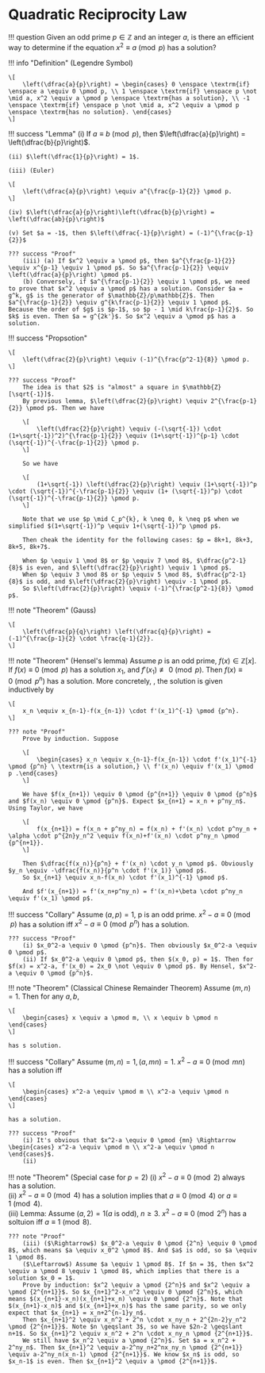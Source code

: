 # Quadratic Reciprocity Law

!!! question
    Given an odd prime $p \in \mathbb{Z}$ and an integer $a$, is there an efficient way to determine if the equation $x^2 \equiv a \pmod p$ has a solution?

!!! info "Definition"
    (Legendre Symbol)  

    \[ 
        \left(\dfrac{a}{p}\right) = \begin{cases} 0 \enspace \textrm{if} \enspace a \equiv 0 \pmod p, \\ 1 \enspace \textrm{if} \enspace p \not \mid a, x^2 \equiv a \pmod p \enspace \textrm{has a solution}, \\ -1 \enspace \textrm{if} \enspace p \not \mid a, x^2 \equiv a \pmod p \enspace \textrm{has no solution}. \end{cases}
    \]

!!! success "Lemma"
    (i) If $a \equiv b \pmod p$, then $\left(\dfrac{a}{p}\right) = \left(\dfrac{b}{p}\right)$.  

    (ii) $\left(\dfrac{1}{p}\right) = 1$.
  
    (iii) (Euler)  

    \[
        \left(\dfrac{a}{p}\right) \equiv a^{\frac{p-1}{2}} \pmod p.
    \]

    (iv) $\left(\dfrac{a}{p}\right)\left(\dfrac{b}{p}\right) = \left(\dfrac{ab}{p}\right)$

    (v) Set $a = -1$, then $\left(\dfrac{-1}{p}\right) = (-1)^{\frac{p-1}{2}}$

    ??? success "Proof"
        (iii) (a) If $x^2 \equiv a \pmod p$, then $a^{\frac{p-1}{2}} \equiv x^{p-1} \equiv 1 \pmod p$. So $a^{\frac{p-1}{2}} \equiv \left(\dfrac{a}{p}\right) \pmod p$.  
        (b) Conversely, if $a^{\frac{p-1}{2}} \equiv 1 \pmod p$, we need to prove that $x^2 \equiv a \pmod p$ has a solution. Consider $a = g^k, g$ is the generator of $\mathbb{Z}/p\mathbb{Z}$. Then $a^{\frac{p-1}{2}} \equiv g^{k\frac{p-1}{2}} \equiv 1 \pmod p$. Because the order of $g$ is $p-1$, so $p - 1 \mid k\frac{p-1}{2}$. So $k$ is even. Then $a = g^{2k'}$. So $x^2 \equiv a \pmod p$ has a solution.

!!! success "Propsotion"

    \[
        \left(\dfrac{2}{p}\right) \equiv (-1)^{\frac{p^2-1}{8}} \pmod p.
    \]

    ??? success "Proof"
        The idea is that $2$ is "almost" a square in $\mathbb{Z}[\sqrt{-1}]$.  
        By previous lemma, $\left(\dfrac{2}{p}\right) \equiv 2^{\frac{p-1}{2}} \pmod p$. Then we have 

        \[
            \left(\dfrac{2}{p}\right) \equiv (-(\sqrt{-1}) \cdot (1+\sqrt{-1})^2)^{\frac{p-1}{2}} \equiv (1+\sqrt{-1})^{p-1} \cdot (\sqrt{-1})^{-\frac{p-1}{2}} \pmod p.
        \] 

        So we have 

        \[
            (1+\sqrt{-1}) \left(\dfrac{2}{p}\right) \equiv (1+\sqrt{-1})^p \cdot (\sqrt{-1})^{-\frac{p-1}{2}} \equiv (1+ (\sqrt{-1})^p) \cdot (\sqrt{-1})^{-\frac{p-1}{2}} \pmod p.
        \]

        Note that we use $p \mid C_p^{k}, k \neq 0, k \neq p$ when we simplified $(1+\sqrt{-1})^p \equiv 1+(\sqrt{-1})^p \pmod p$.

        Then cheak the identity for the following cases: $p = 8k+1, 8k+3, 8k+5, 8k+7$.

        When $p \equiv 1 \mod 8$ or $p \equiv 7 \mod 8$, $\dfrac{p^2-1}{8}$ is even, and $\left(\dfrac{2}{p}\right) \equiv 1 \pmod p$.  
        When $p \equiv 3 \mod 8$ or $p \equiv 5 \mod 8$, $\dfrac{p^2-1}{8}$ is odd, and $\left(\dfrac{2}{p}\right) \equiv -1 \pmod p$.  
        So $\left(\dfrac{2}{p}\right) \equiv (-1)^{\frac{p^2-1}{8}} \pmod p$.

!!! note "Theorem"
    (Gauss)

    \[
        \left(\dfrac{p}{q}\right) \left(\dfrac{q}{p}\right) = (-1)^{\frac{p-1}{2} \cdot \frac{q-1}{2}}.
    \]

!!! note "Theorem"
    (Hensel's lemma) Assume $p$ is an odd prime, $f(x) \in \mathbb{Z}[x]$. If $f(x) \equiv 0 \pmod p$ has a solution $x_1$, and $f'(x_1) \not \equiv 0 \pmod p$. Then $f(x) \equiv 0 \pmod {p^n}$ has a solution. More concretely, , the solution is given inductively by  

    \[
        x_n \equiv x_{n-1}-f(x_{n-1}) \cdot f'(x_1)^{-1} \pmod {p^n}.
    \]

    ??? note "Proof"
        Prove by induction. Suppose

        \[
            \begin{cases} x_n \equiv x_{n-1}-f(x_{n-1}) \cdot f'(x_1)^{-1} \pmod {p^n} \ \textrm{is a solution,} \\ f'(x_n) \equiv f'(x_1) \pmod p .\end{cases}
        \]

        We have $f(x_{n+1}) \equiv 0 \pmod {p^{n+1}} \equiv 0 \pmod {p^n}$ and $f(x_n) \equiv 0 \pmod {p^n}$. Expect $x_{n+1} = x_n + p^ny_n$. Using Taylor, we have 
    
        \[
            f(x_{n+1}) = f(x_n + p^ny_n) = f(x_n) + f'(x_n) \cdot p^ny_n + \alpha \cdot p^{2n}y_n^2 \equiv f(x_n)+f'(x_n) \cdot p^ny_n \pmod {p^{n+1}}.
        \]

        Then $\dfrac{f(x_n)}{p^n} + f'(x_n) \cdot y_n \pmod p$. Obviously $y_n \equiv -\dfrac{f(x_n)}{p^n \cdot f'(x_1)} \pmod p$.  
        So $x_{n+1} \equiv x_n-f(x_n) \cdot f'(x_1)^{-1} \pmod p$.  

        And $f'(x_{n+1}) = f'(x_n+p^ny_n) = f'(x_n)+\beta \cdot p^ny_n \equiv f'(x_1) \pmod p$.

!!! success "Collary"
    Assume $(a, p) = 1$, p is an odd prime. $x^2-a \equiv 0 \pmod p$ has a solution iff $x^2-a \equiv 0 \pmod {p^n}$ has a solution.

    ??? success "Proof"
        (i) $x_0^2-a \equiv 0 \pmod {p^n}$. Then obviously $x_0^2-a \equiv 0 \pmod p$.  
        (ii) If $x_0^2-a \equiv 0 \pmod p$, then $(x_0, p) = 1$. Then for $f(x) = x^2-a, f'(x_0) = 2x_0 \not \equiv 0 \pmod p$. By Hensel, $x^2-a \equiv 0 \pmod {p^n}$.

!!! note "Theorem"
    (Classical Chinese Remainder Theorem) Assume $(m, n) = 1$. Then for any $a, b$, 

    \[
        \begin{cases} x \equiv a \pmod m, \\ x \equiv b \pmod n \end{cases}
    \]

    has s solution.

!!! success "Collary"
    Assume $(m, n) = 1, (a, mn) = 1$. $x^2-a \equiv 0 \pmod {mn}$ has a solution iff 

    \[
        \begin{cases} x^2-a \equiv \pmod m \\ x^2-a \equiv \pmod n \end{cases}
    \]

    has a solution.

    ??? success "Proof"
        (i) It's obvious that $x^2-a \equiv 0 \pmod {mn} \Rightarrow \begin{cases} x^2-a \equiv \pmod m \\ x^2-a \equiv \pmod n \end{cases}$.  
        (ii)

!!! note "Theorem"
    (Special case for $p = 2$) (i) $x^2-a \equiv 0 \pmod 2$ always has a solution.  
    (ii) $x^2-a \equiv 0 \pmod 4$ has a solution implies that $a \equiv 0 \pmod 4$ or $a \equiv 1 \pmod 4$.  
    (iii) Lemma: Assume $(a, 2) = 1$($a$ is odd), $n \geqslant 3$. $x^2-a \equiv 0 \pmod {2^n}$ has a soltuion iff $a \equiv 1 \pmod 8$.

    ??? note "Proof"
        (iii) ($\Rightarrow$) $x_0^2-a \equiv 0 \pmod {2^n} \equiv 0 \pmod 8$, which means $a \equiv x_0^2 \pmod 8$. And $a$ is odd, so $a \equiv 1 \pmod 8$.  
        ($\Leftarrow$) Assume $a \equiv 1 \pmod 8$. If $n = 3$, then $x^2 \equiv a \pmod 8 \equiv 1 \pmod 8$, which implies that there is a solution $x_0 = 1$.  
        Prove by induction: $x^2 \equiv a \pmod {2^n}$ and $x^2 \equiv a \pmod {2^{n+1}}$. So $x_{n+1}^2-x_n^2 \equiv 0 \pmod {2^n}$, which means $(x_{n+1}-x_n)(x_{n+1}+x_n) \equiv 0 \pmod {2^n}$. Note that $(x_{n+1}-x_n)$ and $(x_{n+1}+x_n)$ has the same parity, so we only expect that $x_{n+1} = x_n+2^{n-1}y_n$.  
        Then $x_{n+1}^2 \equiv x_n^2 + 2^n \cdot x_ny_n + 2^{2n-2}y_n^2 \pmod {2^{n+1}}$. Note $n \geqslant 3$, so we have $2n-2 \geqslant n+1$. So $x_{n+1}^2 \equiv x_n^2 + 2^n \cdot x_ny_n \pmod {2^{n+1}}$.  
        We still have $x_n^2 \equiv a \pmod {2^n}$. Set $a = x_n^2 + 2^ny_n$. Then $x_{n+1}^2 \equiv a-2^ny_n+2^nx_ny_n \pmod {2^{n+1}} \equiv a-2^ny_n(x_n-1) \pmod {2^{n+1}}$. We know $x_n$ is odd, so $x_n-1$ is even. Then $x_{n+1}^2 \equiv a \pmod {2^{n+1}}$.
